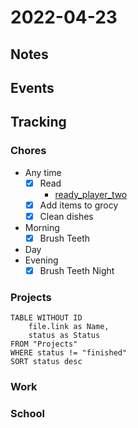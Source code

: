 # 2022-04-23
## Notes

## Events

## Tracking
### Chores
- Any time
	- [x] Read
		- [ready_player_two](ready_player_two.md)
	- [x] Add items to grocy
	- [x] Clean dishes
- Morning
	- [x] Brush Teeth
- Day
- Evening
	- [x] Brush Teeth Night

### Projects
```dataview
TABLE WITHOUT ID
	file.link as Name,
	status as Status
FROM "Projects"
WHERE status != "finished"
SORT status desc
```

### Work

### School

